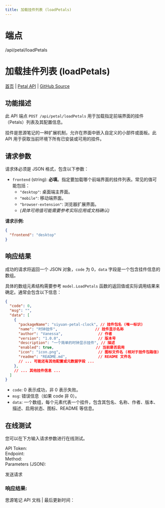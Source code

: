 ```yaml
---
title: 加载挂件列表 (loadPetals)
---
```

# 端点

/api/petal/loadPetals

# 加载挂件列表 (loadPetals)

[首页](../index.html) | [Petal API](index.html) | [GitHub Source](https://github.com/siyuan-note/siyuan/blob/master/kernel/api/petal.go#L29)

## 功能描述

此 API 端点 `POST /api/petal/loadPetals` 用于加载指定前端界面的挂件（Petals）列表及其配置信息。

挂件是思源笔记的一种扩展机制，允许在界面中嵌入自定义的小部件或面板。此 API 用于获取当前环境下所有已安装或可用的挂件。

## 请求参数

请求体必须是 JSON 格式，包含以下参数：

-   `frontend` (string): **必填**。指定要加载哪个前端界面的挂件列表。常见的值可能包括：
    -   `"desktop"`: 桌面端主界面。
    -   `"mobile"`: 移动端界面。
    -   `"browser-extension"`: 浏览器扩展界面。
    -   _(具体可用值可能需要参考实际应用或文档确认)_

**请求示例:**

```json
{
  "frontend": "desktop"
}
```

## 响应结果

成功的请求将返回一个 JSON 对象，`code` 为 0，`data` 字段是一个包含挂件信息的数组。

具体的数组元素结构需要参考 `model.LoadPetals` 函数的返回值或实际调用结果来确定。通常会包含以下信息：

```json
{
  "code": 0,
  "msg": "",
  "data": [
    {
      "packageName": "siyuan-petal-clock", // 挂件包名 (唯一标识)
      "name": "时钟挂件",                 // 挂件显示名称
      "author": "Vanessa",                // 作者
      "version": "1.0.0",                 // 版本号
      "description": "一个简单的时钟显示挂件", // 描述
      "enabled": true,                   // 当前是否启用
      "icon": "icon.png",                 // 图标文件名 (相对于挂件包路径)
      "readme": "README.md",              // README 文件名
      // ... 可能还有其他配置或元数据字段 ...
    },
    // ... 其他挂件信息 ...
  ]
}
```

-   `code`: 0 表示成功，非 0 表示失败。
-   `msg`: 错误信息（如果 code 非 0）。
-   `data`: 一个数组，每个元素代表一个挂件，包含其包名、名称、作者、版本、描述、启用状态、图标、README 等信息。

## 在线测试

您可以在下方输入请求参数进行在线测试。

API Token:   
Endpoint:   
Method:   
Parameters (JSON):  
  
发送请求

### 响应结果:

思源笔记 API 文档 | 最后更新时间：

